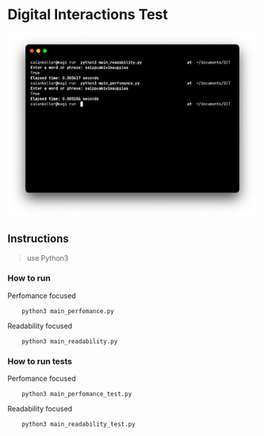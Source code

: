 # Digital Interactions Test

![preview](preview.png)

## Instructions

> use Python3

### How to run

Perfomance focused 
```
    python3 main_perfomance.py
```

Readability focused
```
    python3 main_readability.py
```

###  How to run tests

Perfomance focused 
```
    python3 main_perfomance_test.py
```

Readability focused
```
    python3 main_readability_test.py
```